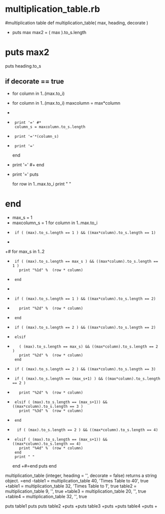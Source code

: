 # multiplication_table.rb
#multiplication table
 def multiplication_table( max, heading, decorate )
 
+  puts max
   max2 = ( max ).to_s.length
 #  puts max2
 
   puts heading.to_s
 
   if decorate == true
-
-  for column in 1..(max.to_i)
+    for column in 1..(max.to_i)
       maxcolumn = max*column
-
+      print '=' #*
       column_s = maxcolumn.to_s.length
-
       print '='*(column_s)
-      print '='
     end
+    print '=' #+
   end
-  print '='
   puts
 
   for row in 1..max.to_i
           print " "
 #        end
 
+    max_s = 1
+    maxcolumn_s = 1
     for column in 1..max.to_i
-      if ( (max).to_s.length == 1 ) && ((max*column).to_s.length == 1)
-
+#    for max_s in 1..2
+      if ( (max).to_s.length == max_s ) && ((max*column).to_s.length == 1 )
         print "%1d" %  (row * column)
-      end
-
-      if ( (max).to_s.length == 1 ) && ((max*column).to_s.length == 2)
-        print "%2d" %  (row * column)
-      end
-      if ( (max).to_s.length == 2 ) && ((max*column).to_s.length == 2)
+      elsif
+        ( (max).to_s.length == max_s) && ((max*column).to_s.length == 2 )
         print "%2d" %  (row * column)
       end
 
-      if ( (max).to_s.length == 2 ) && ((max*column).to_s.length == 3)
+      if ( (max).to_s.length == (max_s+1) ) && ((max*column).to_s.length == 2 )
+        print "%2d" %  (row * column)
+      elsif ( (max).to_s.length == (max_s+1)) && ((max*column).to_s.length == 3 )
         print "%3d" %  (row * column)
-      end
-       if ( (max).to_s.length == 2 ) && ((max*column).to_s.length == 4)
+      elsif ( (max).to_s.length == (max_s+1)) && ((max*column).to_s.length == 4)
         print "%4d" %  (row * column)
       end
       print " "
     end
+#=end
     puts
   end
 
 multiplication_table (integer, heading = '', decorate = false)
 returns a string object.
 =end 
-table1 = multiplication_table 40, 'Times Table to 40', true
+table1 = multiplication_table 32, 'Times Table to 1', true
 table2 = multiplication_table 9, '', true
+table3 = multiplication_table 20, '', true
+table4 = multiplication_table 32, '', true
 
 puts table1
 puts
 puts table2
+puts
+puts table3
+puts
+puts table4
+puts
+
